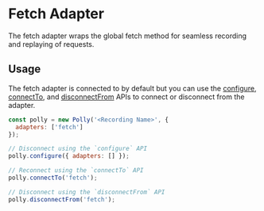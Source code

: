 # Fetch Adapter

The fetch adapter wraps the global fetch method for seamless
recording and replaying of requests.

## Usage

The fetch adapter is connected to by default but you can use the
[configure](api#configure), [connectTo](api#connectto), and
[disconnectFrom](api#disconnectfrom) APIs to connect or disconnect from the
adapter.

```js
const polly = new Polly('<Recording Name>', {
  adapters: ['fetch']
});

// Disconnect using the `configure` API
polly.configure({ adapters: [] });

// Reconnect using the `connectTo` API
polly.connectTo('fetch');

// Disconnect using the `disconnectFrom` API
polly.disconnectFrom('fetch');
```
